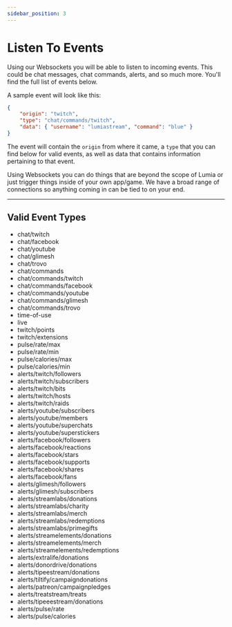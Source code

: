 ```yaml
---
sidebar_position: 3
---
```


# Listen To Events

Using our Websockets you will be able to listen to incoming events.
This could be chat messages, chat commands, alerts, and so much more. You'll find the full list of events below.

A sample event will look like this:

```json
{
	"origin": "twitch",
	"type": "chat/commands/twitch",
	"data": { "username": "lumiastream", "command": "blue" }
}
```

The event will contain the `origin` from where it came, a `type` that you can find below for valid events, as well as data that contains information pertaining to that event.

Using Websockets you can do things that are beyond the scope of Lumia or just trigger things inside of your own app/game. We have a broad range of connections so anything coming in can be tied to on your end.

---

## Valid Event Types

* chat/twitch
* chat/facebook
* chat/youtube
* chat/glimesh
* chat/trovo
* chat/commands
* chat/commands/twitch
* chat/commands/facebook
* chat/commands/youtube
* chat/commands/glimesh
* chat/commands/trovo
* time-of-use
* live
* twitch/points
* twitch/extensions
* pulse/rate/max
* pulse/rate/min
* pulse/calories/max
* pulse/calories/min
* alerts/twitch/followers
* alerts/twitch/subscribers
* alerts/twitch/bits
* alerts/twitch/hosts
* alerts/twitch/raids
* alerts/youtube/subscribers
* alerts/youtube/members
* alerts/youtube/superchats
* alerts/youtube/superstickers
* alerts/facebook/followers
* alerts/facebook/reactions
* alerts/facebook/stars
* alerts/facebook/supports
* alerts/facebook/shares
* alerts/facebook/fans
* alerts/glimesh/followers
* alerts/glimesh/subscribers
* alerts/streamlabs/donations
* alerts/streamlabs/charity
* alerts/streamlabs/merch
* alerts/streamlabs/redemptions
* alerts/streamlabs/primegifts
* alerts/streamelements/donations
* alerts/streamelements/merch
* alerts/streamelements/redemptions
* alerts/extralife/donations
* alerts/donordrive/donations
* alerts/tipeestream/donations
* alerts/tiltify/campaigndonations
* alerts/patreon/campaignpledges
* alerts/treatstream/treats
* alerts/tipeeestream/donations
* alerts/pulse/rate
* alerts/pulse/calories


